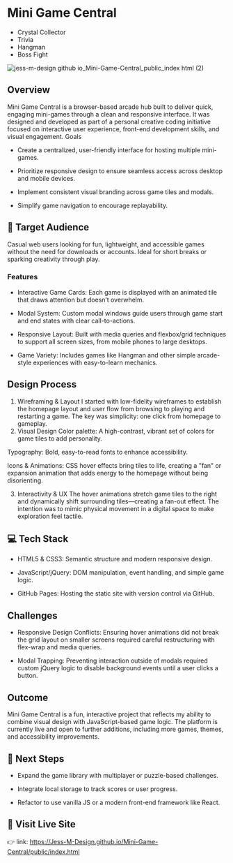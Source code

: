 # Mini Game Central

- Crystal Collector
- Trivia
- Hangman
- Boss Fight

![jess-m-design github io_Mini-Game-Central_public_index html (2)](https://github.com/user-attachments/assets/3a4825d8-02f6-40d3-88d3-ac29c48c03e2)

## Overview
Mini Game Central is a browser-based arcade hub built to deliver quick, engaging mini-games through a clean and responsive interface. It was designed and developed as part of a personal creative coding initiative focused on interactive user experience, front-end development skills, and visual engagement.
Goals
- Create a centralized, user-friendly interface for hosting multiple mini-games.

- Prioritize responsive design to ensure seamless access across desktop and mobile devices.

- Implement consistent visual branding across game tiles and modals.

- Simplify game navigation to encourage replayability.



## 🎯 Target Audience
Casual web users looking for fun, lightweight, and accessible games without the need for downloads or accounts. Ideal for short breaks or sparking creativity through play.


### Features
- Interactive Game Cards: Each game is displayed with an animated tile that draws attention but doesn’t overwhelm.

- Modal System: Custom modal windows guide users through game start and end states with clear call-to-actions.

- Responsive Layout: Built with media queries and flexbox/grid techniques to support all screen sizes, from mobile phones to large desktops.

- Game Variety: Includes games like Hangman and other simple arcade-style experiences with easy-to-learn mechanics.



## Design Process
1. Wireframing & Layout
I started with low-fidelity wireframes to establish the homepage layout and user flow from browsing to playing and restarting a game. The key was simplicity: one click from homepage to gameplay.
2. Visual Design
Color palette: A high-contrast, vibrant set of colors for game tiles to add personality.


Typography: Bold, easy-to-read fonts to enhance accessibility.


Icons & Animations: CSS hover effects bring tiles to life, creating a "fan" or expansion animation that adds energy to the homepage without being disorienting.


3. Interactivity & UX
The hover animations stretch game tiles to the right and dynamically shift surrounding tiles—creating a fan-out effect. The intention was to mimic physical movement in a digital space to make exploration feel tactile.

## 💻 Tech Stack
- HTML5 & CSS3: Semantic structure and modern responsive design.

- JavaScript/jQuery: DOM manipulation, event handling, and simple game logic.

- GitHub Pages: Hosting the static site with version control via GitHub.


## Challenges
- Responsive Design Conflicts: Ensuring hover animations did not break the grid layout on smaller screens required careful restructuring with flex-wrap and media queries.

- Modal Trapping: Preventing interaction outside of modals required custom jQuery logic to disable background events until a user clicks a button.



## Outcome
Mini Game Central is a fun, interactive project that reflects my ability to combine visual design with JavaScript-based game logic. The platform is currently live and open to further additions, including more games, themes, and accessibility improvements.


## 🚀 Next Steps

- Expand the game library with multiplayer or puzzle-based challenges.

- Integrate local storage to track scores or user progress.

- Refactor to use vanilla JS or a modern front-end framework like React.



## 🔗 Visit Live Site
👉 link: https://Jess-M-Design.github.io/Mini-Game-Central/public/index.html


